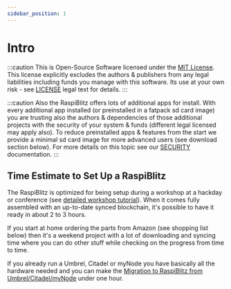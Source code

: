 ```yaml
---
sidebar_position: 1
---
```


# Intro

:::caution
This is Open-Source Software licensed under the [MIT License](https://github.com/fusion44/raspiblitz/blob/dev/LICENSE). This license explicitly excludes the authors & publishers from any legal liabilities including funds you manage with this software. Its use at your own risk - see [LICENSE](https://github.com/fusion44/raspiblitz/blob/dev/LICENSE) legal text for details.
:::

:::caution
Also the RaspiBlitz offers lots of additional apps for install. With every additional app installed (or preinstalled in a fatpack sd card image) you are trusting also the authors & dependencies of those additional projects with the security of your system & funds (different legal licensed may apply also). To reduce preinstalled apps & features from the start we provide a minimal sd card image for more advanced users (see download section below). For more details on this topic see our [SECURITY](/docs/security) documentation.
:::

## Time Estimate to Set Up a RaspiBlitz

The RaspiBlitz is optimized for being setup during a workshop at a hackday or conference (see [detailed workshop tutorial](../community/workshops.md)).
When it comes fully assembled with an up-to-date synced blockchain, it's possible to have it ready in about 2 to 3 hours.

If you start at home ordering the parts from Amazon (see shopping list below) then it's a weekend project with a lot of downloading and syncing time where you can do other stuff while checking on the progress from time to time.

If you already run a Umbrel, Citadel or myNode you have basically all the hardware needed and you can make the [Migration to RaspiBlitz from Umbrel/Citadel/myNode](#make-a-raspiblitz-out-of-your-umbrel-citadel-or-mynode) under one hour.